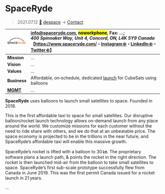 # SpaceRyde
> 2021.07.12 [🚀](../../index/index.md) [despace](../index.md) → [Contact](../contact.md)

|[![](../f/contact/s/spaceryde_logo1_thumb.webp)](../f/contact/s/spaceryde_logo1.webp)|<info@spaceryde.com>, <mark>noworkphone</mark>, Fax: …;<br> *400 Spinnaker Way, Unit 4, Concord, ON, L4K 5Y9 Canada*<br> 【<https://www.spaceryde.com/>・[Instagram ⎆](https://www.instagram.com/spaceryde/)・[LinkedIn ⎆](https://www.linkedin.com/company/spaceryde)・[Twitter ⎆](https://twitter.com/Space_Ryde)】|
|:-|:-|
|**Mission**|…|
|**Vision**|…|
|**Values**|…|
|**Business**|Affordable, on‑schedule, dedicated [launch](../lv.md) for CubeSats using balloons|
|**[MGMT](../mgmt.md)**|…|

**SpaceRyde** uses balloons to launch small satellites to space. Founded in 2018.

This is the first affordable taxi to space for small satellites. Our disruptive balloon/rocket launch technology allows on-demand launch from any place around the world. We customize missions for each customer without the need to ride share with others, and we do that at an unbeatable price. The space economy is projected to be in the trillions in the near future, and SpaceRyde’s affordable taxi will enable this massive growth.

SpaceRyde’s rocket is lifted with a balloon to 30 ㎞. The proprietary software plans a launch path, & points the rocket in the right direction. The rocket  is then launched mid-air from the balloon to take small satellites to space. SpaceRyde’s first sub-scale prototype successfully flew from Canada in June 2019. This was the first permit Canada issued for a rocket launch in 21 years.

<p style="page-break-after:always"> </p>

…
